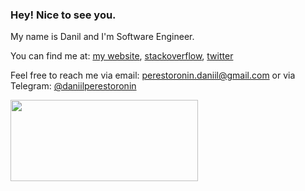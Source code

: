 ### Hey! Nice to see you.

My name is Danil and I'm Software Engineer.

You can find me at: [my website](https://danilperestoronin.com), [stackoverflow](https://stackoverflow.com/users/6936154/danil-perestoronin?tab=profile), [twitter](https://twitter.com/danperestoronin)

Feel free to reach me via email: [perestoronin.daniil@gmail.com](mailto:perestoronin.daniil@gmail.com) or via Telegram: [@daniilperestoronin](t.me/daniilperestoronin)

<img src="https://github-readme-stats.vercel.app/api/top-langs/?username=daniilperestoronin&layout=compact&langs_count=6" alt="" height="130" width="300"/>

